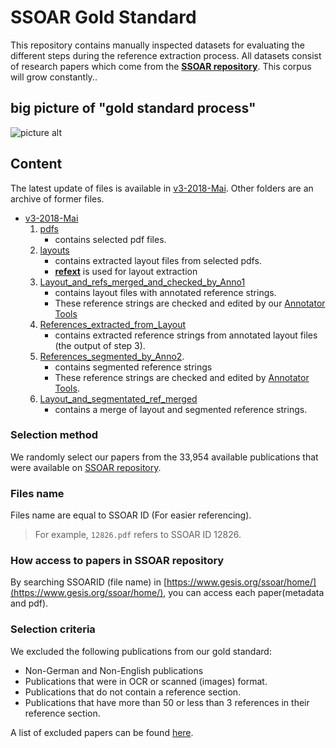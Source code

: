 # SSOAR Gold Standard
This repository contains manually inspected datasets for evaluating the different steps during the reference extraction process. 
All datasets consist of research papers which come from the **[SSOAR repository](http://www.ssoar.info/)**. 
This corpus will grow constantly..

## big picture of "gold standard process"
![picture alt](http://https://github.com/exciteproject/ssoar-gold-standard/tree/master/v3-2018-Mai/goldstandard-process.PNG "gold standard process")

## Content
The latest update of files is available in [v3-2018-Mai](https://github.com/exciteproject/ssoar-gold-standard/tree/master/v3-2018-04-24). Other folders are an archive of former files.
* [v3-2018-Mai](v3-2018-Mai)
    1. [pdfs](v3-2018-Mai/1-pdfs)
        * contains selected pdf files.
    2. [layouts](v3-2018-Mai/2-layouts)
        * contains extracted layout files from selected pdfs.
        * **[refext](https://github.com/exciteproject/refext)** is used for layout extraction
    3. [Layout_and_refs_merged_and_checked_by_Anno1](v3-2018-Mai/3-Layout_and_refs_merged_and_checked_by_Anno1)
        * contains layout files with annotated reference strings.
        * These reference strings are checked and edited by our [Annotator Tools](https://github.com/exciteproject/Annotator_tool/tree/master/Annotatortool1)
    4. [References_extracted_from_Layout](v3-2018-Mai/4-References_extracted_from_Layout)
        * contains extracted reference strings from annotated layout files (the output of step 3).
    5. [References_segmented_by_Anno2](v3-2018-Mai/5-References_segmented_by_Anno2).
        * contains segmented reference strings 
        * These reference strings are checked and edited by [Annotator Tools](https://github.com/exciteproject/Annotator_tool/tree/master/Annotatortool2).
    6. [Layout_and_segmentated_ref_merged](v3-2018-Mai/6-Layout_and_segmentated_ref_merged)
        * contains a merge of layout and segmented reference strings.

### Selection method
We randomly select our papers from the 33,954 available publications that were available on [SSOAR repository](http://www.ssoar.info/).
### Files name
Files name are equal to SSOAR ID (For easier referencing).
> For example, ``12826.pdf`` refers to SSOAR ID 12826.
### How access to papers in SSOAR repository
By searching SSOARID (file name) in [https://www.gesis.org/ssoar/home/](https://www.gesis.org/ssoar/home/), you can access each paper(metadata and pdf).
### Selection criteria
We excluded the following publications from our gold standard:

* Non-German and Non-English publications
* Publications that were in OCR or scanned (images) format.
* Publications that do not contain a reference section.
* Publications that have more than 50 or less than 3 references in their reference section.

A list of excluded papers can be found [here](v3-2018-Mai).
